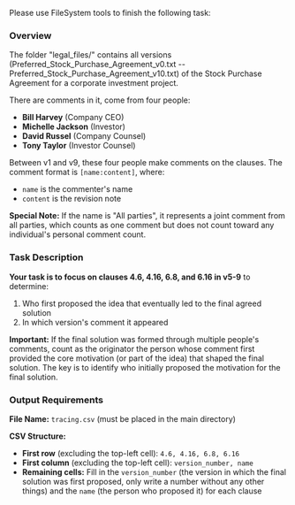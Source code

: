 Please use FileSystem tools to finish the following task:

### Overview

The folder "legal_files/" contains all versions (Preferred_Stock_Purchase_Agreement_v0.txt  -- Preferred_Stock_Purchase_Agreement_v10.txt) of the Stock Purchase Agreement for a corporate investment project.

There are comments in it, come from four people:

- **Bill Harvey** (Company CEO)
- **Michelle Jackson** (Investor)
- **David Russel** (Company Counsel)
- **Tony Taylor** (Investor Counsel)

Between v1 and v9, these four people make comments on the clauses. The comment format is `[name:content]`, where:

- `name` is the commenter's name
- `content` is the revision note

**Special Note:** If the name is "All parties", it represents a joint comment from all parties, which counts as one comment but does not count toward any individual's personal comment count.

### Task Description

**Your task is to focus on clauses 4.6, 4.16, 6.8, and 6.16 in v5-9** to determine:

1. Who first proposed the idea that eventually led to the final agreed solution
2. In which version's comment it appeared

**Important:** If the final solution was formed through multiple people's comments, count as the originator the person whose comment first provided the core motivation (or part of the idea) that shaped the final solution. The key is to identify who initially proposed the motivation for the final solution.

### Output Requirements

**File Name:** `tracing.csv` (must be placed in the main directory)

**CSV Structure:**

- **First row** (excluding the top-left cell): `4.6, 4.16, 6.8, 6.16`
- **First column** (excluding the top-left cell): `version_number, name`
- **Remaining cells:** Fill in the `version_number` (the version in which the final solution was first proposed, only write a number without any other things) and the `name` (the person who proposed it) for each clause
